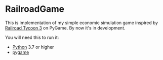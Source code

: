 # RailroadGame

This is implementation of my simple economic simulation game inspired by [Railroad Tycoon 3](https://en.wikipedia.org/wiki/Railroad_Tycoon_3) on PyGame. By now it's in development. 

You will need this to run it:
* [Python](https://www.python.org/) 3.7 or higher
* [pygame](https://github.com/pygame/pygame)  


